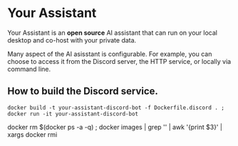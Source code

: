 # Your Assistant 
Your Assistant is an **open source** AI assistant that can run on your local desktop and co-host with your private data.

Many aspect of the AI asisstant is configurable. For example, you can choose
to access it from the Discord server, the HTTP service, or locally via command line.

## How to build the Discord service.

`docker build -t your-assistant-discord-bot -f Dockerfile.discord . ; docker run -it your-assistant-discord-bot`


docker rm $(docker ps -a -q) ; docker images | grep '<none>' | awk '{print $3}' | xargs docker rmi